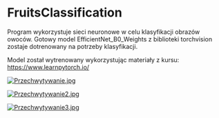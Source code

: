 # FruitsClassification

Program wykorzystuje sieci neuronowe w celu klasyfikacji obrazów owoców.
Gotowy model EfficientNet_B0_Weights z biblioteki torchvision zostaje dotrenowany na potrzeby klasyfikacji. 

Model został wytrenowany wykorzystując materiały z kursu: https://www.learnpytorch.io/

[![Przechwytywanie.jpg](https://i.postimg.cc/rmdZCR8W/Przechwytywanie.jpg)](https://postimg.cc/TL6cTw5Y)

[![Przechwytywanie2.jpg](https://i.postimg.cc/HsS5HZ0Y/Przechwytywanie2.jpg)](https://postimg.cc/crn6Bc52)

[![Przechwytywanie3.jpg](https://i.postimg.cc/JnWHK98q/Przechwytywanie3.jpg)](https://postimg.cc/JyPhzYGD)
